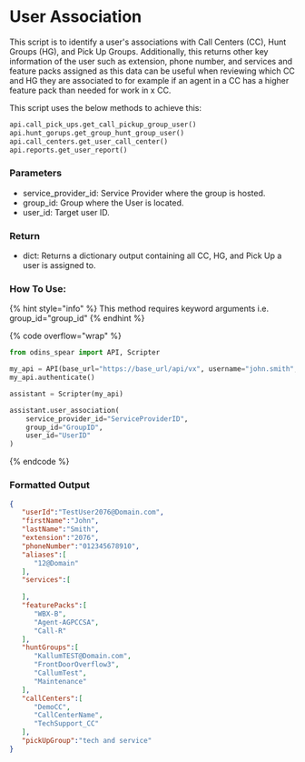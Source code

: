 # User Association

This script is to identify a user's associations with Call Centers (CC), Hunt Groups (HG), and Pick Up Groups. Additionally, this returns other key information of the user such as extension, phone number, and services and feature packs assigned as this data can be useful when reviewing which CC and HG they are associated to for example if an agent in a CC has a higher feature pack than needed for work in x CC.

This script uses the below methods to achieve this:

```python
api.call_pick_ups.get_call_pickup_group_user()
api.hunt_gorups.get_group_hunt_group_user()
api.call_centers.get_user_call_center()
api.reports.get_user_report()
```

### Parameters&#x20;

* service\_provider\_id: Service Provider where the group is hosted.
* group\_id: Group where the User is located.
* user\_id: Target user ID.

### Return

* dict: Returns a dictionary output containing all CC, HG, and Pick Up a user is assigned to.&#x20;

### How To Use:

{% hint style="info" %}
This method requires keyword arguments i.e. group_id="group_id"
{% endhint %}

{% code overflow="wrap" %}
```python
from odins_spear import API, Scripter

my_api = API(base_url="https://base_url/api/vx", username="john.smith", password="ODIN_INSTANCE_1")
my_api.authenticate()

assistant = Scripter(my_api)

assistant.user_association(
	service_provider_id="ServiceProviderID", 
    group_id="GroupID", 
    user_id="UserID"
)
```
{% endcode %}

### Formatted Output

```json
{
   "userId":"TestUser2076@Domain.com",
   "firstName":"John",
   "lastName":"Smith",
   "extension":"2076",
   "phoneNumber":"012345678910",
   "aliases":[
      "12@Domain"
   ],
   "services":[
      
   ],
   "featurePacks":[
      "WBX-B",
      "Agent-AGPCCSA",
      "Call-R"
   ],
   "huntGroups":[
      "KallumTEST@Domain.com",
      "FrontDoorOverflow3",
      "CallumTest",
      "Maintenance"
   ],
   "callCenters":[
      "DemoCC",
      "CallCenterName",
      "TechSupport_CC"
   ],
   "pickUpGroup":"tech and service"
}
```
